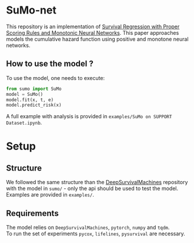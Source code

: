 # SuMo-net
This repository is an implementation of [Survival Regression with Proper Scoring Rules and Monotonic Neural Networks](https://arxiv.org/abs/2103.14755).
This paper approaches models the cumulative hazard function using positive and monotone neural networks.

## How to use the model ?
To use the model, one needs to execute:
```python
from sumo import SuMo
model = SuMo()
model.fit(x, t, e)
model.predict_risk(x)
```

A full example with analysis is provided in `examples/SuMo on SUPPORT Dataset.ipynb`.

# Setup
## Structure
We followed the same structure than the [DeepSurvivalMachines](https://github.com/autonlab/DeepSurvivalMachines) repository with the model in `sumo/` - only the api should be used to test the model. Examples are provided in `examples/`. 

## Requirements
The model relies on `DeepSurvivalMachines`, `pytorch`, `numpy` and `tqdm`.  
To run the set of experiments `pycox`, `lifelines`, `pysurvival` are necessary.